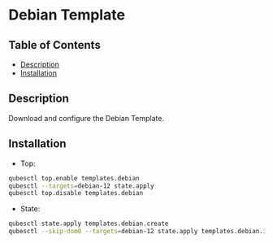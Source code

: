 # Debian Template

## Table of Contents

* [Description](#description)
* [Installation](#installation)

## Description

Download and configure the Debian Template.

## Installation

- Top:
```sh
qubesctl top.enable templates.debian
qubesctl --targets=debian-12 state.apply
qubesctl top.disable templates.debian
```
- State:
```sh
qubesctl state.apply templates.debian.create
qubesctl --skip-dom0 --targets=debian-12 state.apply templates.debian.install
```

